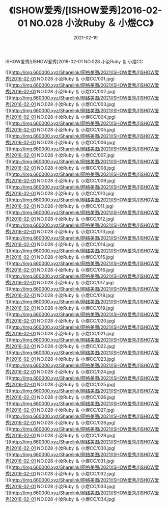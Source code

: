 ﻿---
layout: post
title:  《ISHOW爱秀/[ISHOW爱秀]2016-02-01 NO.028 小汝Ruby ＆ 小煜CC》
date:   2021-02-19
img: http://img.660000.xyz/Sharelink/网络美图/2021/ISHOW爱秀/[ISHOW爱秀]2016-02-01 NO.028 小汝Ruby ＆ 小煜CC/000.jpg
categories: [美女, 清纯, 唯美]
---

ISHOW爱秀/[ISHOW爱秀]2016-02-01 NO.028 小汝Ruby ＆ 小煜CC

 ![](http://img.660000.xyz/Sharelink/网络美图/2021/ISHOW爱秀/[ISHOW爱秀]2016-02-01 NO.028 小汝Ruby ＆ 小煜CC/001.jpg) <br>![](http://img.660000.xyz/Sharelink/网络美图/2021/ISHOW爱秀/[ISHOW爱秀]2016-02-01 NO.028 小汝Ruby ＆ 小煜CC/002.jpg) <br>![](http://img.660000.xyz/Sharelink/网络美图/2021/ISHOW爱秀/[ISHOW爱秀]2016-02-01 NO.028 小汝Ruby ＆ 小煜CC/003.jpg) <br>![](http://img.660000.xyz/Sharelink/网络美图/2021/ISHOW爱秀/[ISHOW爱秀]2016-02-01 NO.028 小汝Ruby ＆ 小煜CC/004.jpg) <br>![](http://img.660000.xyz/Sharelink/网络美图/2021/ISHOW爱秀/[ISHOW爱秀]2016-02-01 NO.028 小汝Ruby ＆ 小煜CC/005.jpg) <br>![](http://img.660000.xyz/Sharelink/网络美图/2021/ISHOW爱秀/[ISHOW爱秀]2016-02-01 NO.028 小汝Ruby ＆ 小煜CC/006.jpg) <br>![](http://img.660000.xyz/Sharelink/网络美图/2021/ISHOW爱秀/[ISHOW爱秀]2016-02-01 NO.028 小汝Ruby ＆ 小煜CC/007.jpg) <br>![](http://img.660000.xyz/Sharelink/网络美图/2021/ISHOW爱秀/[ISHOW爱秀]2016-02-01 NO.028 小汝Ruby ＆ 小煜CC/008.jpg) <br>![](http://img.660000.xyz/Sharelink/网络美图/2021/ISHOW爱秀/[ISHOW爱秀]2016-02-01 NO.028 小汝Ruby ＆ 小煜CC/009.jpg) <br>![](http://img.660000.xyz/Sharelink/网络美图/2021/ISHOW爱秀/[ISHOW爱秀]2016-02-01 NO.028 小汝Ruby ＆ 小煜CC/010.jpg) <br>![](http://img.660000.xyz/Sharelink/网络美图/2021/ISHOW爱秀/[ISHOW爱秀]2016-02-01 NO.028 小汝Ruby ＆ 小煜CC/011.jpg) <br>![](http://img.660000.xyz/Sharelink/网络美图/2021/ISHOW爱秀/[ISHOW爱秀]2016-02-01 NO.028 小汝Ruby ＆ 小煜CC/012.jpg) <br>![](http://img.660000.xyz/Sharelink/网络美图/2021/ISHOW爱秀/[ISHOW爱秀]2016-02-01 NO.028 小汝Ruby ＆ 小煜CC/013.jpg) <br>![](http://img.660000.xyz/Sharelink/网络美图/2021/ISHOW爱秀/[ISHOW爱秀]2016-02-01 NO.028 小汝Ruby ＆ 小煜CC/014.jpg) <br>![](http://img.660000.xyz/Sharelink/网络美图/2021/ISHOW爱秀/[ISHOW爱秀]2016-02-01 NO.028 小汝Ruby ＆ 小煜CC/015.jpg) <br>![](http://img.660000.xyz/Sharelink/网络美图/2021/ISHOW爱秀/[ISHOW爱秀]2016-02-01 NO.028 小汝Ruby ＆ 小煜CC/016.jpg) <br>![](http://img.660000.xyz/Sharelink/网络美图/2021/ISHOW爱秀/[ISHOW爱秀]2016-02-01 NO.028 小汝Ruby ＆ 小煜CC/017.jpg) <br>![](http://img.660000.xyz/Sharelink/网络美图/2021/ISHOW爱秀/[ISHOW爱秀]2016-02-01 NO.028 小汝Ruby ＆ 小煜CC/018.jpg) <br>![](http://img.660000.xyz/Sharelink/网络美图/2021/ISHOW爱秀/[ISHOW爱秀]2016-02-01 NO.028 小汝Ruby ＆ 小煜CC/019.jpg) <br>![](http://img.660000.xyz/Sharelink/网络美图/2021/ISHOW爱秀/[ISHOW爱秀]2016-02-01 NO.028 小汝Ruby ＆ 小煜CC/020.jpg) <br>![](http://img.660000.xyz/Sharelink/网络美图/2021/ISHOW爱秀/[ISHOW爱秀]2016-02-01 NO.028 小汝Ruby ＆ 小煜CC/021.jpg) <br>![](http://img.660000.xyz/Sharelink/网络美图/2021/ISHOW爱秀/[ISHOW爱秀]2016-02-01 NO.028 小汝Ruby ＆ 小煜CC/022.jpg) <br>![](http://img.660000.xyz/Sharelink/网络美图/2021/ISHOW爱秀/[ISHOW爱秀]2016-02-01 NO.028 小汝Ruby ＆ 小煜CC/023.jpg) <br>![](http://img.660000.xyz/Sharelink/网络美图/2021/ISHOW爱秀/[ISHOW爱秀]2016-02-01 NO.028 小汝Ruby ＆ 小煜CC/024.jpg) <br>![](http://img.660000.xyz/Sharelink/网络美图/2021/ISHOW爱秀/[ISHOW爱秀]2016-02-01 NO.028 小汝Ruby ＆ 小煜CC/025.jpg) <br>![](http://img.660000.xyz/Sharelink/网络美图/2021/ISHOW爱秀/[ISHOW爱秀]2016-02-01 NO.028 小汝Ruby ＆ 小煜CC/026.jpg) <br>![](http://img.660000.xyz/Sharelink/网络美图/2021/ISHOW爱秀/[ISHOW爱秀]2016-02-01 NO.028 小汝Ruby ＆ 小煜CC/027.jpg) <br>![](http://img.660000.xyz/Sharelink/网络美图/2021/ISHOW爱秀/[ISHOW爱秀]2016-02-01 NO.028 小汝Ruby ＆ 小煜CC/028.jpg) <br>![](http://img.660000.xyz/Sharelink/网络美图/2021/ISHOW爱秀/[ISHOW爱秀]2016-02-01 NO.028 小汝Ruby ＆ 小煜CC/029.jpg) <br>![](http://img.660000.xyz/Sharelink/网络美图/2021/ISHOW爱秀/[ISHOW爱秀]2016-02-01 NO.028 小汝Ruby ＆ 小煜CC/030.jpg) <br>![](http://img.660000.xyz/Sharelink/网络美图/2021/ISHOW爱秀/[ISHOW爱秀]2016-02-01 NO.028 小汝Ruby ＆ 小煜CC/031.jpg) <br>![](http://img.660000.xyz/Sharelink/网络美图/2021/ISHOW爱秀/[ISHOW爱秀]2016-02-01 NO.028 小汝Ruby ＆ 小煜CC/032.jpg) <br>![](http://img.660000.xyz/Sharelink/网络美图/2021/ISHOW爱秀/[ISHOW爱秀]2016-02-01 NO.028 小汝Ruby ＆ 小煜CC/033.jpg) <br>![](http://img.660000.xyz/Sharelink/网络美图/2021/ISHOW爱秀/[ISHOW爱秀]2016-02-01 NO.028 小汝Ruby ＆ 小煜CC/034.jpg) <br>